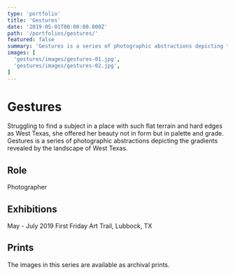 ```yaml
---
type: 'portfolio'
title: 'Gestures'
date: '2019-05-01T00:00:00.000Z'
path: '/portfolios/gestures/'
featured: false
summary: 'Gestures is a series of photographic abstractions depicting the gradients revealed by the landscape of West Texas.'
images: [
  'gestures/images/gestures-01.jpg',
  'gestures/images/gestures-02.jpg',
]
---
```


# Gestures

Struggling to find a subject in a place with such flat terrain and hard edges as West Texas, she offered her beauty not in form but in palette and grade. Gestures is a series of photographic abstractions depicting the gradients revealed by the landscape of West Texas.

## Role

Photographer

## Exhibitions

May - July 2019 First Friday Art Trail, Lubbock, TX

## Prints

The images in this series are available as archival prints.
